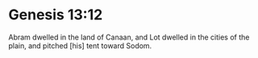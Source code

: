 # Genesis 13:12

Abram dwelled in the land of Canaan, and Lot dwelled in the cities of the plain, and pitched [his] tent toward Sodom.